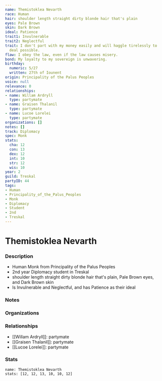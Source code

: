 ```yaml
---
name: Themistoklea Nevarth
race: Human
hair: shoulder length straight dirty blonde hair that's plain
eyes: Pale Brown
skin: Dark Brown
ideal: Patience
trait1: Invulnerable
trait2: Neglectful
trait: I don't part with my money easily and will haggle tirelessly to get the best
  deal possible.
flaw: I obey the law, even if the law causes misery.
bond: My loyalty to my sovereign is unwavering.
birthday:
  numeric: 5/27
  written: 27th of Iounent
origin: Principality of the Palus Peoples
voice: null
relevance: 0
relationships:
- name: Willam Ardryll
  type: partymate
- name: Graisen Thalanil
  type: partymate
- name: Lucoe Lorelei
  type: partymate
organizations: []
notes: []
track: Diplomacy
spec: Monk
stats:
  cha: 12
  con: 13
  dex: 12
  int: 10
  str: 12
  wis: 10
year: 2
guild: Treskal
partyID: 44
tags:
- Human
- Principality_of_the_Palus_Peoples
- Monk
- Diplomacy
- Student
- 2nd
- Treskal
---
```

# Themistoklea Nevarth
### Description
- Human Monk from Principality of the Palus Peoples
- 2nd year Diplomacy student in Treskal
- shoulder length straight dirty blonde hair that's plain, Pale Brown eyes, and Dark Brown skin
- Is Invulnerable and Neglectful, and has Patience as their ideal

### Notes

### Organizations

### Relationships
- [[Willam Ardryll]]: partymate
- [[Graisen Thalanil]]: partymate
- [[Lucoe Lorelei]]: partymate

### Stats
```statblock
name: Themistoklea Nevarth
stats: [12, 12, 13, 10, 10, 12]
```
